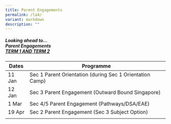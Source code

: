 ```yaml
---
title: Parent Engagements
permalink: /la4/
variant: markdown
description: ""
---
```

##### Looking ahead to…<br> Parent Engagements   <br> <u>TERM 1 AND TERM 2</u>

| Dates | Programme | 
| -------- | -------- | 
|11 Jan |Sec 1 Parent Orientation (during Sec 1 Orientation Camp) |
|12 Jan  |Sec 3 Parent Engagement (Outward Bound Singapore) 
|1 Mar |Sec 4/5 Parent Engagement (Pathways/DSA/EAE) |
|19 Apr |Sec 2 Parent Engagement (Sec 3 Subject Option) |
| | |